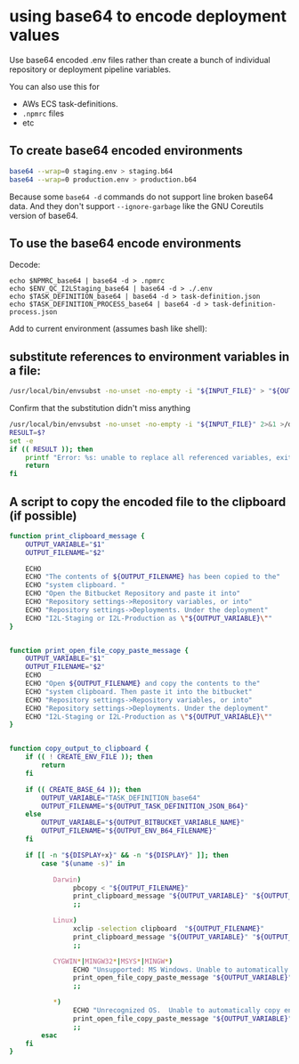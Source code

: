 # using base64 to encode deployment values

Use base64 encoded .env files rather than create a bunch of individual repository or
deployment pipeline variables.

You can also use this for
- AWs ECS task-definitions.
- `.npmrc` files
- etc


## To create base64 encoded environments

```bash
base64 --wrap=0 staging.env > staging.b64
base64 --wrap=0 production.env > production.b64
```

Because some `base64 -d` commands do not support line broken base64 data. And they don't
support `--ignore-garbage` like the GNU Coreutils version of base64.

## To use the base64 encode environments

Decode:

```
echo $NPMRC_base64 | base64 -d > .npmrc
echo $ENV_QC_I2LStaging_base64 | base64 -d > ./.env
echo $TASK_DEFINITION_base64 | base64 -d > task-definition.json
echo $TASK_DEFINITION_PROCESS_base64 | base64 -d > task-definition-process.json
```

Add to current environment (assumes bash like shell):


## substitute references to environment variables in a file:

```bash
/usr/local/bin/envsubst -no-unset -no-empty -i "${INPUT_FILE}" > "${OUTPUT_FILE}"
```

Confirm that the substitution didn't miss anything

```bash
/usr/local/bin/envsubst -no-unset -no-empty -i "${INPUT_FILE}" 2>&1 >/dev/null | sort | uniq
RESULT=$?
set -e
if (( RESULT )); then
    printf "Error: %s: unable to replace all referenced variables, exit code %s" "${INPUT_FILE}" "${RESULT}" >&2
    return
fi
```




## A script to copy the encoded file to the clipboard (if possible)

```bash
function print_clipboard_message {
    OUTPUT_VARIABLE="$1"
    OUTPUT_FILENAME="$2"

    ECHO
    ECHO "The contents of ${OUTPUT_FILENAME} has been copied to the"
    ECHO "system clipboard. "
    ECHO "Open the Bitbucket Repository and paste it into"
    ECHO "Repository settings->Repository variables, or into"
    ECHO "Repository settings->Deployments. Under the deployment"
    ECHO "I2L-Staging or I2L-Production as \"${OUTPUT_VARIABLE}\""
}


function print_open_file_copy_paste_message {
    OUTPUT_VARIABLE="$1"
    OUTPUT_FILENAME="$2"
    ECHO
    ECHO "Open ${OUTPUT_FILENAME} and copy the contents to the"
    ECHO "system clipboard. Then paste it into the bitbucket"
    ECHO "Repository settings->Repository variables, or into"
    ECHO "Repository settings->Deployments. Under the deployment"
    ECHO "I2L-Staging or I2L-Production as \"${OUTPUT_VARIABLE}\""
}


function copy_output_to_clipboard {
    if (( ! CREATE_ENV_FILE )); then
        return
    fi

    if (( CREATE_BASE_64 )); then
        OUTPUT_VARIABLE="TASK_DEFINITION_base64"
        OUTPUT_FILENAME="${OUTPUT_TASK_DEFINITION_JSON_B64}"
    else
        OUTPUT_VARIABLE="${OUTPUT_BITBUCKET_VARIABLE_NAME}"
        OUTPUT_FILENAME="${OUTPUT_ENV_B64_FILENAME}"
    fi

    if [[ -n "${DISPLAY+x}" && -n "${DISPLAY}" ]]; then
        case "$(uname -s)" in

           Darwin)
                pbcopy < "${OUTPUT_FILENAME}"
                print_clipboard_message "${OUTPUT_VARIABLE}" "${OUTPUT_FILENAME}"
                ;;

           Linux)
                xclip -selection clipboard  "${OUTPUT_FILENAME}"
                print_clipboard_message "${OUTPUT_VARIABLE}" "${OUTPUT_FILENAME}"
                ;;

           CYGWIN*|MINGW32*|MSYS*|MINGW*)
                ECHO "Unsupported: MS Windows. Unable to automatically copy encoded \"${OUTPUT_FILENAME}\" to the clipboard."
                print_open_file_copy_paste_message "${OUTPUT_VARIABLE}" "${OUTPUT_FILENAME}"
                ;;

           *)
                ECHO "Unrecognized OS.  Unable to automatically copy encoded \"${OUTPUT_FILENAME}\" to the clipboard."
                print_open_file_copy_paste_message "${OUTPUT_VARIABLE}" "${OUTPUT_FILENAME}"
                ;;
        esac
    fi
}
```
